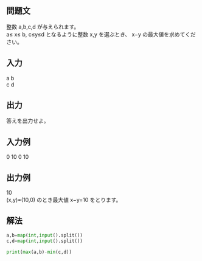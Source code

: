 ## 問題文
整数 
a,b,c,d が与えられます。  
a≤ x≤ b, c≤y≤d となるように整数 
x,y を選ぶとき、 
x−y の最大値を求めてください。
## 入力
a b  
c d
## 出力
答えを出力せよ。
## 入力例
0 10
0 10
## 出力例
10  
(x,y)=(10,0) のとき最大値 
x−y=10 をとります。
## 解法

```python
a,b=map(int,input().split())
c,d=map(int,input().split())

print(max(a,b)-min(c,d))